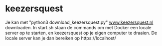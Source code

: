 # keezersquest

Je kan met "python3 download_keezersquest.py" www.keezersquest.nl downloaden.
In start.sh staan de commands om met Docker een locale server op te starten,
en keezersquest op je eigen computer te draaien.
De locale server kan je dan bereiken op https://localhost/
